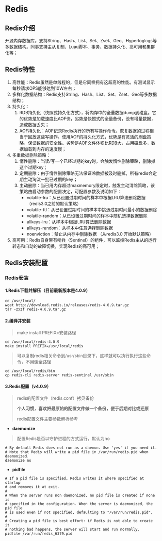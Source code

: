 # Redis

## Redis介绍

开源内存数据库，支持String、Hash、List、Set、Zset、Geo、Hyperloglogs等多数据结构。同事支持主从复制、Luau脚本、事务、数据持久化、高可用和集群化等；

## Redis特性

1. 高性能：Redis虽然是单线程的，但是它同样拥有这超高的性能。有测试显示每秒请求OPS能够达到10W左右；
2. 多样化数据结构：Redis支持String、Hash、List、Set、Zset、Geo等多数据结构；
3. 持久化：
    1. RDB持久化（快照式持久化方式），将内存中的全量数据dump到磁盘。它的优势是加载速度比AOF快，劣势是快照式的全量备份，没有增量数据，造成数据丢失；
    2. AOF持久化：AOF记录Redis执行的所有写操作命令。恢复数据的过程相当于回放这些写操作。使用AOF的持久化方式，优势是有灵活的刷盘策略，保证数据的安全性。劣势是AOF文件体积比RDB大，占用磁盘多，数据加载到内存的速度慢；
4. 多重数据删除策略：
    1. 惰性删除：当读/写一个已经过期的key时，会触发惰性删除策略，删除掉这个过期key；
    2. 定期删除：由于惰性删除策略无法保证冷数据被及时删掉，所有redis会定期主动淘汰一批已过期的key；
    3. 主动删除：当已用内存超过maxmemory限定时，触发主动清除策略，该策略由启动参数的配置决定，可配置参数及说明如下：
        - volatile-lru：从已设置过期时间的样本中根据LRU算法删除数据 （redis3.0之前的默认策略）
        - volatile-ttl：从已设置过期时间的样本中挑选过期时间最小的数据删除
        - volatile-random：从已设置过期时间的样本中随机选择数据删除
        - allkeys-lru：从样本中根据LRU算法删除数据
        - allkeys-random：从样本中任意选择删除数据
        - noenviction：禁止从内存中删除数据 （从redis3.0 开始默认策略）
5. 高可用：Redis自身带有哨兵（Sentinel）的组件，可以监控Redis主从的运行转态和自动的故障切换，实现Redis的高可用；

## Redis安装配置

### Redis安装

#### 1.Redis下载并解压（目前最新版本是4.0.9）

```shell
cd /usr/local/
wget http://download.redis.io/releases/redis-4.0.9.tar.gz
tar -zxzf redis-4.0.9.tar.gz
```

#### 2.编译并安装

> make install PREFIX=安装路径

```shell
cd /usr/local/redis-4.0.9
make install PREFIX=/usr/local/redis
```

> 可以复制redis相关命令到/usr/sbin目录下，这样就可以执行执行这些命令，不用谢全路径

```shell
cd /usr/local/redis/bin
cp redis-cli redis-server redis-sentinel /usr/sbin
```

#### 3.Redis配置（v4.0.9）

> redis的配置文件（redis.conf）拷贝备份
>
> **个人习惯，喜欢把最原始的配置文件做一个备份，便于后期对比或还原**
>
>redis配置文件主要参数解析参考

- **daemonize**

>配置Redis是否以守护进程的方式运行，默认为no

```shell
# By default Redis does not run as a daemon. Use 'yes' if you need it.
# Note that Redis will write a pid file in /var/run/redis.pid when daemonized.
daemonize no
```

- **pidfile**

>

```shell
# If a pid file is specified, Redis writes it where specified at startup
# and removes it at exit.
#
# When the server runs non daemonized, no pid file is created if none is
# specified in the configuration. When the server is daemonized, the pid file
# is used even if not specified, defaulting to "/var/run/redis.pid".
#
# Creating a pid file is best effort: if Redis is not able to create it
# nothing bad happens, the server will start and run normally.
pidfile /var/run/redis_6379.pid
```
